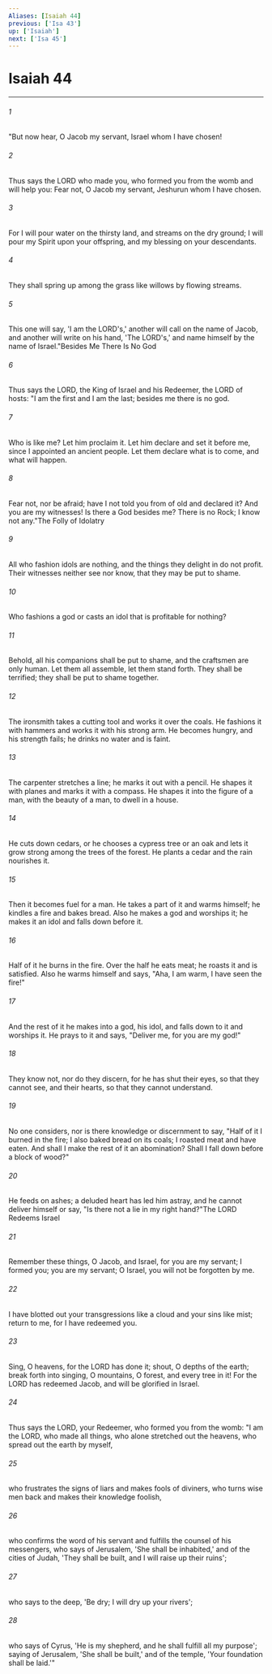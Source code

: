 ```yaml
---
Aliases: [Isaiah 44]
previous: ['Isa 43']
up: ['Isaiah']
next: ['Isa 45']
---
```

# Isaiah 44

***

 

###### 1 
"But now hear, O Jacob my servant, 
 Israel whom I have chosen! 
 
 

###### 2 
Thus says the LORD who made you, 
 who formed you from the womb and will help you: 
 Fear not, O Jacob my servant, 
 Jeshurun whom I have chosen. 
 
 

###### 3 
For I will pour water on the thirsty land, 
 and streams on the dry ground; 
 I will pour my Spirit upon your offspring, 
 and my blessing on your descendants. 
 
 

###### 4 
They shall spring up among the grass 
 like willows by flowing streams. 
 
 

###### 5 
This one will say, 'I am the LORD's,' 
 another will call on the name of Jacob, 
 and another will write on his hand, 'The LORD's,' 
 and name himself by the name of Israel."Besides Me There Is No God
 
 

###### 6 
Thus says the LORD, the King of Israel 
 and his Redeemer, the LORD of hosts: 
 "I am the first and I am the last; 
 besides me there is no god. 
 
 

###### 7 
Who is like me? Let him proclaim it. 
 Let him declare and set it before me, 
 since I appointed an ancient people. 
 Let them declare what is to come, and what will happen. 
 
 

###### 8 
Fear not, nor be afraid; 
 have I not told you from of old and declared it? 
 And you are my witnesses! 
 Is there a God besides me? 
 There is no Rock; I know not any."The Folly of Idolatry
 
 

###### 9 
All who fashion idols are nothing, and the things they delight in do not profit. Their witnesses neither see nor know, that they may be put to shame. 
 

###### 10 
Who fashions a god or casts an idol that is profitable for nothing? 
 

###### 11 
Behold, all his companions shall be put to shame, and the craftsmen are only human. Let them all assemble, let them stand forth. They shall be terrified; they shall be put to shame together.
 
 

###### 12 
The ironsmith takes a cutting tool and works it over the coals. He fashions it with hammers and works it with his strong arm. He becomes hungry, and his strength fails; he drinks no water and is faint. 
 

###### 13 
The carpenter stretches a line; he marks it out with a pencil. He shapes it with planes and marks it with a compass. He shapes it into the figure of a man, with the beauty of a man, to dwell in a house. 
 

###### 14 
He cuts down cedars, or he chooses a cypress tree or an oak and lets it grow strong among the trees of the forest. He plants a cedar and the rain nourishes it. 
 

###### 15 
Then it becomes fuel for a man. He takes a part of it and warms himself; he kindles a fire and bakes bread. Also he makes a god and worships it; he makes it an idol and falls down before it. 
 

###### 16 
Half of it he burns in the fire. Over the half he eats meat; he roasts it and is satisfied. Also he warms himself and says, "Aha, I am warm, I have seen the fire!" 
 

###### 17 
And the rest of it he makes into a god, his idol, and falls down to it and worships it. He prays to it and says, "Deliver me, for you are my god!"
 
 

###### 18 
They know not, nor do they discern, for he has shut their eyes, so that they cannot see, and their hearts, so that they cannot understand. 
 

###### 19 
No one considers, nor is there knowledge or discernment to say, "Half of it I burned in the fire; I also baked bread on its coals; I roasted meat and have eaten. And shall I make the rest of it an abomination? Shall I fall down before a block of wood?" 
 

###### 20 
He feeds on ashes; a deluded heart has led him astray, and he cannot deliver himself or say, "Is there not a lie in my right hand?"The LORD Redeems Israel
 
 

###### 21 
Remember these things, O Jacob, 
 and Israel, for you are my servant; 
 I formed you; you are my servant; 
 O Israel, you will not be forgotten by me. 
 
 

###### 22 
I have blotted out your transgressions like a cloud 
 and your sins like mist; 
 return to me, for I have redeemed you.
 
 

###### 23 
Sing, O heavens, for the LORD has done it; 
 shout, O depths of the earth; 
 break forth into singing, O mountains, 
 O forest, and every tree in it! 
 For the LORD has redeemed Jacob, 
 and will be glorified in Israel.
 
 

###### 24 
Thus says the LORD, your Redeemer, 
 who formed you from the womb: 
 "I am the LORD, who made all things, 
 who alone stretched out the heavens, 
 who spread out the earth by myself, 
 
 

###### 25 
who frustrates the signs of liars 
 and makes fools of diviners, 
 who turns wise men back 
 and makes their knowledge foolish, 
 
 

###### 26 
who confirms the word of his servant 
 and fulfills the counsel of his messengers, 
 who says of Jerusalem, 'She shall be inhabited,' 
 and of the cities of Judah, 'They shall be built, 
 and I will raise up their ruins'; 
 
 

###### 27 
who says to the deep, 'Be dry; 
 I will dry up your rivers'; 
 
 

###### 28 
who says of Cyrus, 'He is my shepherd, 
 and he shall fulfill all my purpose'; 
 saying of Jerusalem, 'She shall be built,' 
 and of the temple, 'Your foundation shall be laid.'"
 
